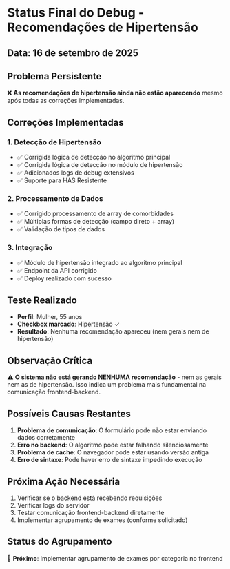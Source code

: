 # Status Final do Debug - Recomendações de Hipertensão

## Data: 16 de setembro de 2025

## Problema Persistente
❌ **As recomendações de hipertensão ainda não estão aparecendo** mesmo após todas as correções implementadas.

## Correções Implementadas

### 1. Detecção de Hipertensão
- ✅ Corrigida lógica de detecção no algoritmo principal
- ✅ Corrigida lógica de detecção no módulo de hipertensão
- ✅ Adicionados logs de debug extensivos
- ✅ Suporte para HAS Resistente

### 2. Processamento de Dados
- ✅ Corrigido processamento de array de comorbidades
- ✅ Múltiplas formas de detecção (campo direto + array)
- ✅ Validação de tipos de dados

### 3. Integração
- ✅ Módulo de hipertensão integrado ao algoritmo principal
- ✅ Endpoint da API corrigido
- ✅ Deploy realizado com sucesso

## Teste Realizado
- **Perfil**: Mulher, 55 anos
- **Checkbox marcado**: Hipertensão ✓
- **Resultado**: Nenhuma recomendação apareceu (nem gerais nem de hipertensão)

## Observação Crítica
⚠️ **O sistema não está gerando NENHUMA recomendação** - nem as gerais nem as de hipertensão. Isso indica um problema mais fundamental na comunicação frontend-backend.

## Possíveis Causas Restantes
1. **Problema de comunicação**: O formulário pode não estar enviando dados corretamente
2. **Erro no backend**: O algoritmo pode estar falhando silenciosamente
3. **Problema de cache**: O navegador pode estar usando versão antiga
4. **Erro de sintaxe**: Pode haver erro de sintaxe impedindo execução

## Próxima Ação Necessária
1. Verificar se o backend está recebendo requisições
2. Verificar logs do servidor
3. Testar comunicação frontend-backend diretamente
4. Implementar agrupamento de exames (conforme solicitado)

## Status do Agrupamento
🔄 **Próximo**: Implementar agrupamento de exames por categoria no frontend
